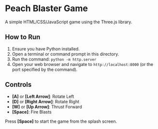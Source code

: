 # Peach Blaster Game

A simple HTML/CSS/JavaScript game using the Three.js library.

## How to Run

1. Ensure you have Python installed.
2. Open a terminal or command prompt in this directory.
3. Run the command: `python -m http.server`
4. Open your web browser and navigate to `http://localhost:8000` (or the port specified by the command).

## Controls

- **[A]** or **[Left Arrow]**: Rotate Left
- **[D]** or **[Right Arrow]**: Rotate Right
- **[W]** or **[Up Arrow]**: Thrust Forward
- **[Space]**: Fire Blasts

Press **[Space]** to start the game from the splash screen.
